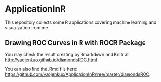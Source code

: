 # ApplicationInR
This repository collects some R applications covering machine learning and visualization from me.

## Drawing ROC Curves in R with ROCR Package

You may check the result creating by Rmarkdown and Knitr at <http://yaojenkuo.github.io/diamondsROC.html>.

You can also find the .Rmd file here: <https://github.com/yaojenkuo/ApplicationInR/tree/master/diamondsROC>.
